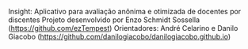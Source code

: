 Insight: Aplicativo para avaliação anônima e otimizada de docentes por discentes
Projeto desenvolvido por Enzo Schmidt Sossella (https://github.com/ezTempest)
Orientadores: André Celarino e Danilo Giacobo (https://github.com/danilogiacobo/danilogiacobo.github.io)
